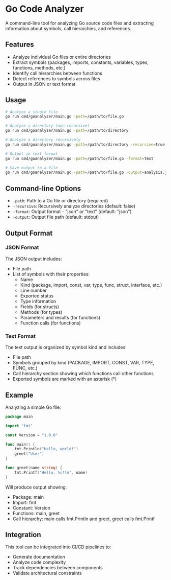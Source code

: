 # Go Code Analyzer

A command-line tool for analyzing Go source code files and extracting information about symbols, call hierarchies, and references.

## Features

- Analyze individual Go files or entire directories
- Extract symbols (packages, imports, constants, variables, types, functions, methods, etc.)
- Identify call hierarchies between functions
- Detect references to symbols across files
- Output in JSON or text format

## Usage

```bash
# Analyze a single file
go run cmd/goanalyzer/main.go -path=/path/to/file.go

# Analyze a directory (non-recursive)
go run cmd/goanalyzer/main.go -path=/path/to/directory

# Analyze a directory recursively
go run cmd/goanalyzer/main.go -path=/path/to/directory -recursive=true

# Output in text format
go run cmd/goanalyzer/main.go -path=/path/to/file.go -format=text

# Save output to a file
go run cmd/goanalyzer/main.go -path=/path/to/file.go -output=analysis.json
```

## Command-line Options

- `-path`: Path to a Go file or directory (required)
- `-recursive`: Recursively analyze directories (default: false)
- `-format`: Output format - "json" or "text" (default: "json")
- `-output`: Output file path (default: stdout)

## Output Format

### JSON Format

The JSON output includes:
- File path
- List of symbols with their properties:
  - Name
  - Kind (package, import, const, var, type, func, struct, interface, etc.)
  - Line number
  - Exported status
  - Type information
  - Fields (for structs)
  - Methods (for types)
  - Parameters and results (for functions)
  - Function calls (for functions)

### Text Format

The text output is organized by symbol kind and includes:
- File path
- Symbols grouped by kind (PACKAGE, IMPORT, CONST, VAR, TYPE, FUNC, etc.)
- Call hierarchy section showing which functions call other functions
- Exported symbols are marked with an asterisk (*)

## Example

Analyzing a simple Go file:

```go
package main

import "fmt"

const Version = "1.0.0"

func main() {
    fmt.Println("Hello, world!")
    greet("User")
}

func greet(name string) {
    fmt.Printf("Hello, %s!\n", name)
}
```

Will produce output showing:
- Package: main
- Import: fmt
- Constant: Version
- Functions: main, greet
- Call hierarchy: main calls fmt.Println and greet, greet calls fmt.Printf

## Integration

This tool can be integrated into CI/CD pipelines to:
- Generate documentation
- Analyze code complexity
- Track dependencies between components
- Validate architectural constraints
